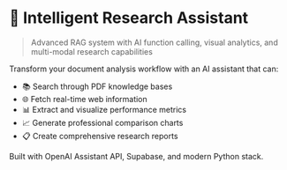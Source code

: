 # 🚀 Intelligent Research Assistant

> Advanced RAG system with AI function calling, visual analytics, and multi-modal research capabilities

Transform your document analysis workflow with an AI assistant that can:
- 📚 Search through PDF knowledge bases
- 🌐 Fetch real-time web information  
- 📊 Extract and visualize performance metrics
- 📈 Generate professional comparison charts
- 📋 Create comprehensive research reports

Built with OpenAI Assistant API, Supabase, and modern Python stack.

